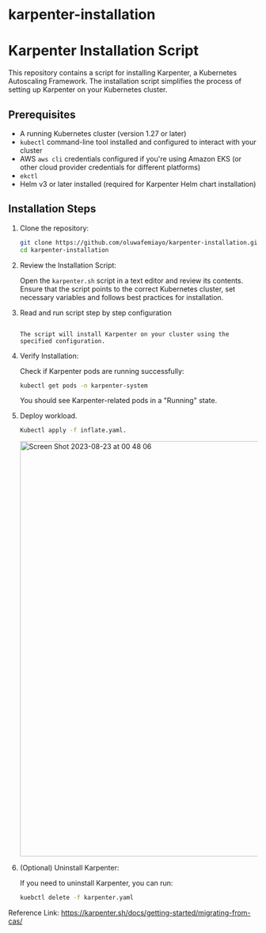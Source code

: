 # karpenter-installation
# Karpenter Installation Script

This repository contains a script for installing Karpenter, a Kubernetes Autoscaling Framework. The installation script simplifies the process of setting up Karpenter on your Kubernetes cluster.

## Prerequisites

- A running Kubernetes cluster (version 1.27 or later)
- `kubectl` command-line tool installed and configured to interact with your cluster
- AWS `aws cli` credentials configured if you're using Amazon EKS (or other cloud provider credentials for different platforms)
- `ekctl`
- Helm v3 or later installed (required for Karpenter Helm chart installation)

## Installation Steps

1. Clone the repository:

    ```bash
    git clone https://github.com/oluwafemiayo/karpenter-installation.git
    cd karpenter-installation
    ```

2. Review the Installation Script:

    Open the `karpenter.sh` script in a text editor and review its contents. Ensure that the script points to the correct Kubernetes cluster, set necessary variables and follows best practices for installation. 

3. Read and run script step by step configuration
    ```

    The script will install Karpenter on your cluster using the specified configuration.

4. Verify Installation:

    Check if Karpenter pods are running successfully:

    ```bash
    kubectl get pods -n karpenter-system
    ```

    You should see Karpenter-related pods in a "Running" state.

5. Deploy workload.
   ```bash
   Kubectl apply -f inflate.yaml.
   ```

   <img width="839" alt="Screen Shot 2023-08-23 at 00 48 06" src="https://github.com/oluwafemiayo/karpenter-installation/assets/115284052/321becaf-cb27-4e0e-a4bd-b1514175f6b7">



6. (Optional) Uninstall Karpenter:

    If you need to uninstall Karpenter, you can run:

    ```bash
    kuebctl delete -f karpenter.yaml
    ```
Reference Link: https://karpenter.sh/docs/getting-started/migrating-from-cas/

